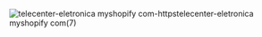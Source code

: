 ![telecenter-eletronica myshopify com-httpstelecenter-eletronica myshopify com(7)](https://github.com/user-attachments/assets/69ec67d9-007d-443d-9d07-3d738f6807af)
